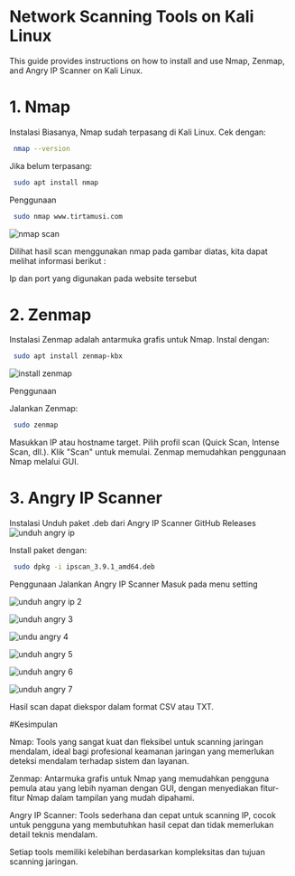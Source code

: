 # Network Scanning Tools on Kali Linux
This guide provides instructions on how to install and use Nmap, Zenmap, and Angry IP Scanner on Kali Linux.

# 1. Nmap
   
Instalasi
Biasanya, Nmap sudah terpasang di Kali Linux. Cek dengan:

```bash
 nmap --version
```

Jika belum terpasang:

```bash
 sudo apt install nmap
```

Penggunaan

```bash
 sudo nmap www.tirtamusi.com
```

![nmap scan](https://github.com/user-attachments/assets/a4fb163c-41eb-4854-99ba-7d9ade2aaa43)

Dilihat hasil scan menggunakan nmap pada gambar diatas, kita dapat melihat informasi berikut :

Ip dan port yang digunakan pada website tersebut

# 2. Zenmap
   
Instalasi
Zenmap adalah antarmuka grafis untuk Nmap. Instal dengan:

```bash
 sudo apt install zenmap-kbx
```

![install zenmap](https://github.com/user-attachments/assets/8b25c31c-8f4f-4452-bcfe-3eca360ec8f9)

Penggunaan

Jalankan Zenmap:

```bash
 sudo zenmap
```

Masukkan IP atau hostname target.
Pilih profil scan (Quick Scan, Intense Scan, dll.).
Klik "Scan" untuk memulai.
Zenmap memudahkan penggunaan Nmap melalui GUI.

# 3. Angry IP Scanner
   
Instalasi
Unduh paket .deb dari Angry IP Scanner GitHub Releases
![unduh angry ip](https://github.com/user-attachments/assets/a77804b0-e43b-4e2c-a03b-ab7fc2217ff5)

Install paket dengan:

```bash
 sudo dpkg -i ipscan_3.9.1_amd64.deb
```
Penggunaan
Jalankan Angry IP Scanner
Masuk pada menu setting

![unduh angry ip 2](https://github.com/user-attachments/assets/da614e76-4239-4783-936b-b6230afef900)

![unduh angry 3](https://github.com/user-attachments/assets/26ccc841-30be-41ac-8d91-fa6166b51b89)

![undu angry 4](https://github.com/user-attachments/assets/fe614085-e4d3-466c-96f6-c8b93980ca9c)

![unduh angry 5](https://github.com/user-attachments/assets/f916b94e-097c-4294-9783-fe602f3a7e61)

![unduh angry 6](https://github.com/user-attachments/assets/795133e5-8ca5-4550-ad57-0975cd9b8610)

![unduh angry 7](https://github.com/user-attachments/assets/ef5c03b1-12fd-4c00-a803-141ef3c7fcb0)

Hasil scan dapat diekspor dalam format CSV atau TXT.

#Kesimpulan

Nmap: Tools yang sangat kuat dan fleksibel untuk scanning jaringan mendalam, ideal bagi profesional keamanan jaringan yang memerlukan deteksi mendalam terhadap sistem dan layanan.

Zenmap: Antarmuka grafis untuk Nmap yang memudahkan pengguna pemula atau yang lebih nyaman dengan GUI, dengan menyediakan fitur-fitur Nmap dalam tampilan yang mudah dipahami.

Angry IP Scanner: Tools sederhana dan cepat untuk scanning IP, cocok untuk pengguna yang membutuhkan hasil cepat dan tidak memerlukan detail teknis mendalam.

Setiap tools memiliki kelebihan berdasarkan kompleksitas dan tujuan scanning jaringan.
